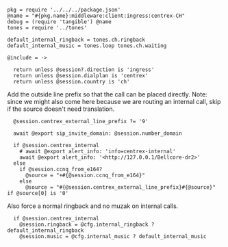     pkg = require '../../../package.json'
    @name = "#{pkg.name}:middleware:client:ingress:centrex-CH"
    debug = (require 'tangible') @name
    tones = require '../tones'

    default_internal_ringback = tones.ch.ringback
    default_internal_music = tones.loop tones.ch.waiting

    @include = ->

      return unless @session?.direction is 'ingress'
      return unless @session.dialplan is 'centrex'
      return unless @session.country is 'ch'

Add the outside line prefix so that the call can be placed directly.
Note: since we might also come here because we are routing an internal call, skip if the source doesn't need translation.

      @session.centrex_external_line_prefix ?= '9'

      await @export sip_invite_domain: @session.number_domain

      if @session.centrex_internal
        # await @export alert_info: 'info=centrex-internal'
        await @export alert_info: '<http://127.0.0.1/Bellcore-dr2>'
      else
        if @session.ccnq_from_e164?
          @source = "+#{@session.ccnq_from_e164}"
        else
          @source = "#{@session.centrex_external_line_prefix}#{@source}" if @source[0] is '0'

Also force a normal ringback and no muzak on internal calls.

      if @session.centrex_internal
        @session.ringback = @cfg.internal_ringback ? default_internal_ringback
        @session.music = @cfg.internal_music ? default_internal_music
